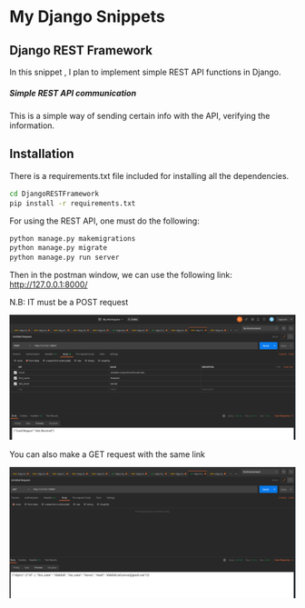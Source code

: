 # My Django Snippets 

## Django REST Framework 

 

In this snippet , I plan to implement simple REST API functions in Django.  

 

##### Simple REST API communication  

 

This is a simple way of sending certain info with the API, verifying the information. 

 

## Installation  

 

There is a requirements.txt file included for installing all the dependencies.  

 

```sh 
cd DjangoRESTFramework 
pip install -r requirements.txt 
``` 

 

For using the REST API, one must do the following:  

 

```sh 
python manage.py makemigrations 
python manage.py migrate 
python manage.py run server 
``` 

 

Then in the postman window, we can use the following link: http://127.0.0.1:8000/ 

N.B: IT must be a POST request 

![post request in postman](./images/post_request.png)

You can also make a GET request with the same link  

![get request in postman](./images/get_request.png)

 